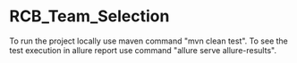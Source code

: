 # RCB_Team_Selection
To run the project locally use maven command "mvn clean test".
To see the test execution in allure report use command "allure serve allure-results".
